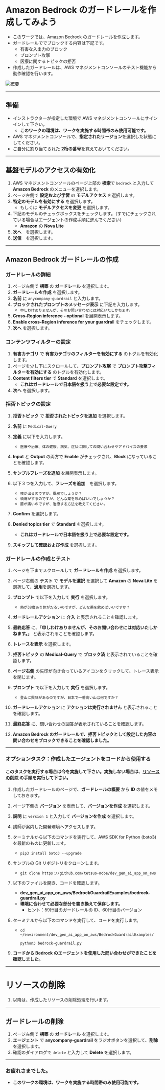 # Amazon Bedrock のガードレールを作成してみよう

* このワークでは、Amazon Bedrock のガードレールを作成します。
* ガードレールででブロックする内容は下記です。
    - 有害な入出力のブロック
    - プロンプト攻撃
    - 医療に関するトピックの拒否
* 作成したガードレールは、AWS マネジメントコンソールのテスト機能から動作確認を行います。

![概要](images/agent.png)

---
## 準備

* インストラクターが指定した環境で AWS マネジメントコンソールにサインインして下さい。
    - **このワークの環境は、ワークを実施する時間帯のみ使用可能です。**
* AWS マネジメントコンソールで、**指定されたリージョン**を選択した状態にしてください。
* ご自分に割り当てられた **2桁の番号**を覚えておいてください。

---
## 基盤モデルのアクセスの有効化

1. AWS マネジメントコンソールのページ上部の **検索**で `bedrock` と入力して **Amazon Bedrock** のメニューを選択します。
1. ページ左側で **設定および学習** の **モデルアクセス** を選択します。
1. **特定のモデルを有効にする** を選択します。
    - もしくは **モデルアクセスを変更** を選択します。
1. 下記のモデルのチェックボックスをチェックします。（すでにチェックされている場合はエージェントの作成手順に進んでください）
    - **Amazon** の **Nova Lite**
1. **次へ**　を選択します。
1. **送信**　を選択します。

---
## Amazon Bedrock ガードレールの作成

### ガードレールの詳細

1. ページ左側で **構築** の **ガードレール** を選択します。
1. **ガードレールを作成** を選択します。
1. **名前** に `anycompany-guardrail` と入力します。
1. **ブロックされたプロンプトのメッセージ表示** に下記を入力します。
    - `申しわけありませんが、そのお問い合わせには対応いたしかねます。`
1. **Cross-Region inference - optional** を展開表示します。
1. **Enable cross-Region inference for your guardrail** をチェックします。
1. **次へ** を選択します。

### コンテンツフィルターの設定

1. **有害カテゴリ** で **有害カテゴリのフィルターを有効にする** のトグルを有効化します。
1. ページを少し下にスクロールして、**プロンプト攻撃** で **プロンプト攻撃フィルターを有効にする** のトグルを有効化します。
1. **Content filters tier** で **Standard** を選択します。
    - **これはガードレールで日本語を扱う上で必要な設定です。**
1. **次へ** を選択します。

### 拒否トピックの設定

1. **拒否トピック** で **拒否されたトピックを追加** を選択します。
1. **名前** に `Medical-Query`
1. **定義** に以下を入力します。
    - ```
      医療や治療、体の健康、病気、症状に関しての問い合わせやアドバイスの要求
      ```
1. **Input** と **Output** の両方で **Enable** がチェックされ、**Block** になっていることを確認します。
1. **サンプルフレーズを追加** を展開表示します。
1. 以下３つを入力して、**フレーズを追加**　を選択します。
    - `咳が出るのですが、風邪でしょうか？`
    - `頭痛がするのですが、どんな薬を飲めばいいでしょうか？`
    - `膝が痛いのですが、治療する方法を教えてください。`

1. **Confirm** を選択します。
1. **Denied topics tier** で **Standard** を選択します。
    - **これはガードレールで日本語を扱う上で必要な設定です。**
1. **スキップして確認および作成** を選択します。

### ガードレールの作成とテスト

1. ページを下までスクロールして **ガードレールを作成** を選択します。
1. ページ右側の **テスト** で **モデルを選択** を選択して **Amazon** の **Nova Lite** を選択して、**適用**を選択します。
1. **プロンプト** で以下を入力して **実行** を選択します。
    - `熱が38度あり体がだるいのですが、どんな薬を飲めばいいですか？`
1. **ガードレールアクション** に **介入** と表示されることを確認します。
1. **最終応答** に、「**申しわけありませんが、そのお問い合わせには対応いたしかねます。**」 と表示されることを確認します。
1. **トレースを表示** を選択します。
1. **拒否トピック** の **Medical-Query** で **ブロック済** と表示されていることを確認します。
1. **ページ右側** の矢印が向き合っているアイコンをクリックして、トレース表示を閉じます。
1. **プロンプト** で以下を入力して **実行** を選択します。
    - `登山に興味があるのですが、日本で一番高い山は何ですか？`
1. **ガードレールアクション** に **アクションは実行されません** と表示されることを確認します。
1. **最終応答** に、問い合わせの回答が表示されていることを確認します。

1. **Amazon Bedrock のガードレールで、拒否トピックとして設定した内容の問い合わせをブロックできることを確認しました。**

---

### オプションタスク：作成したエージェントをコードから使用する
#### このタスクを実行する場合は今を実施して下さい。実施しない場合は、[リソースの削除](#リソースの削除) の手順を実行して下さい。

1. 作成したガードレールのページで、**ガードレールの概要** から **ID** の値をメモしておきます。

1. ページ下側の **バージョン** を表示して、**バージョンを作成** を選択します。

1. **説明** に `version 1` と入力して **バージョンを作成** を選択します。

1. 講師が案内した開発環境へアクセスします。

1. ターミナルから以下のコマンドを実行して、AWS SDK for Python (boto3) を最新のものに更新します。
    - `pip3 install boto3 --upgrade`

1. サンプルの Git リポジトリをクローンします。
    - `git clone https://github.com/tetsuo-nobe/dev_gen_ai_app_on_aws`

1. 以下のファイルを開き、コードを確認します。
    - **dev_gen_ai_app_on_aws/BedrockGuardrailExamples/bedrock-guardrail.py**
    - **環境に合わせて必要な部分を書き換えて保存します。**
        - ヒント：59行目のガードレールの ID、60行目のバージョン

1. ターミナルから以下のコマンドを実行して、コードを実行します。
    - ```
      cd ~/environment/dev_gen_ai_app_on_aws/BedrockGuardrailExamples/

      python3 bedrock-guardrail.py
      
      ```

1. **コードから Bedrock のエージェントを使用した問い合わせができたことを確認しました。**

---
# リソースの削除

1. 以降は、作成したリソースの削除処理を行います。
---
## ガードレールの削除
1. ページ左側で **構築** の **ガードレール** を選択します。
1. **エージェント** で **anycompany-guardrail** をラジオボタンを選択して、**削除** を選択します。
1. 確認のダイアログで `delete` と入力して **Delete** を選択します。

   
---
### お疲れさまでした。

* **このワークの環境は、ワークを実施する時間帯のみ使用可能です。**










